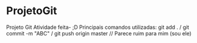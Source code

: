 # ProjetoGit
Projeto Git
Atividade feita- ;D
Principais comandos utilizadas: git add . / git commit -m "ABC" / git push origin master //
Parece ruim para mim (sou ele)